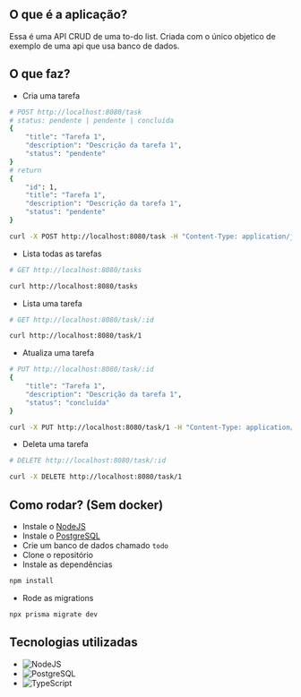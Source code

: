 ## O que é a aplicação?

Essa é uma API CRUD de uma to-do list. Criada com o único objetico de exemplo de uma api que usa banco de dados.

## O que faz?

- Cria uma tarefa

```sh
# POST http://localhost:8080/task
# status: pendente | pendente | concluída
{
    "title": "Tarefa 1",
    "description": "Descrição da tarefa 1",
    "status": "pendente"
}
# return
{
    "id": 1,
    "title": "Tarefa 1",
    "description": "Descrição da tarefa 1",
    "status": "pendente"
}
```

```sh
curl -X POST http://localhost:8080/task -H "Content-Type: application/json" -d '{"title": "Tarefa 1", "description": "Descrição da tarefa 1", "status": "pendente"}'
```

- Lista todas as tarefas

```sh
# GET http://localhost:8080/tasks
```

```sh
curl http://localhost:8080/tasks
```

- Lista uma tarefa

```sh
# GET http://localhost:8080/task/:id
```

```sh
curl http://localhost:8080/task/1
```

- Atualiza uma tarefa

```sh
# PUT http://localhost:8080/task/:id
{
    "title": "Tarefa 1",
    "description": "Descrição da tarefa 1",
    "status": "concluída"
}
```

```sh
curl -X PUT http://localhost:8080/task/1 -H "Content-Type: application/json" -d '{"title": "Tarefa 1", "description": "Descrição da tarefa 1", "status": "concluída"}'
```
- Deleta uma tarefa

```sh
# DELETE http://localhost:8080/task/:id
```

```sh
curl -X DELETE http://localhost:8080/task/1
```

## Como rodar? (Sem docker)

- Instale o [NodeJS](https://nodejs.org/en/)
- Instale o [PostgreSQL](https://www.postgresql.org/download/)
- Crie um banco de dados chamado `todo`
- Clone o repositório
- Instale as dependências

```sh
npm install
```

- Rode as migrations

```sh
npx prisma migrate dev
```

## Tecnologias utilizadas

- ![NodeJS](https://img.shields.io/badge/node.js-6DA55F?style=for-the-badge&logo=node.js&logoColor=white)
- ![PostgreSQL](https://img.shields.io/badge/PostgreSQL-000?style=for-the-badge&logo=postgresql)
- ![TypeScript](https://img.shields.io/badge/TypeScript-007ACC?style=for-the-badge&logo=typescript&logoColor=white)

